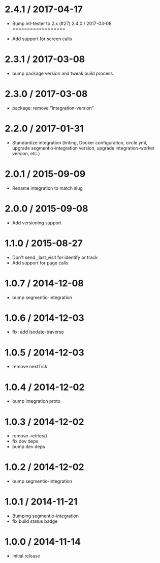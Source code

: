 
2.4.1 / 2017-04-17
==================

  * Bump int-tester to 2.x (#27)
2.4.0 / 2017-03-08
==================

  * Add support for screen calls

2.3.1 / 2017-03-08
==================

  * bump package version and tweak build process

2.3.0 / 2017-03-08
==================

  * package: remove "integration-version"

2.2.0 / 2017-01-31
==================

  * Standardize integration (linting, Docker configuration, circle.yml, upgrade
segmentio-integration version, upgrade integration-worker version, etc.)


2.0.1 / 2015-09-09
==================

  * Rename integration to match slug

2.0.0 / 2015-09-08
==================

  * Add versioning support

1.1.0 / 2015-08-27
==================

  * Don't send _last_visit for identify or track
  * Add support for page calls

1.0.7 / 2014-12-08
==================

 * bump segmentio-integration

1.0.6 / 2014-12-03
==================

  * fix: add isodate-traverse

1.0.5 / 2014-12-03
==================

  * remove nextTick

1.0.4 / 2014-12-02
==================

 * bump integration proto

1.0.3 / 2014-12-02
==================

 * remove .retries()
 * fix dev deps
 * bump dev deps

1.0.2 / 2014-12-02
==================

 * bump segmentio-integration

1.0.1 / 2014-11-21
==================

 * Bumping segmentio-integration
 * fix build status badge

1.0.0 / 2014-11-14
==================

  * Initial release
